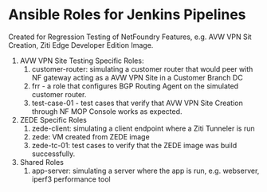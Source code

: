 # Ansible Roles for Jenkins Pipelines

Created for Regression Testing of NetFoundry Features, e.g. AVW VPN Sit Creation, Ziti Edge Developer Edition Image.
1. AVW VPN Site Testing Specific Roles:
    1. customer-router: simulating a customer router that would peer with NF gateway acting as a AVW VPN Site in a Customer Branch DC
    1. frr - a role that configures BGP Routing Agent on the simulated customer router.
    1. test-case-01 - test cases that verify that AVW VPN Site Creation through NF MOP Console works as expected.
1. ZEDE Specific Roles
    1. zede-client: simulating a client endpoint where a Ziti Tunneler is run
    1. zede: VM created from ZEDE image
    1. zede-tc-01: test cases to verify that the ZEDE image was build successfully.
1. Shared Roles
    1. app-server: simulating a server where the app is run, e.g. webserver, iperf3 performance tool
